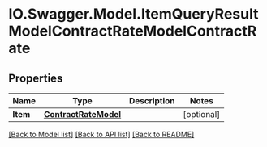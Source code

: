 # IO.Swagger.Model.ItemQueryResultModelContractRateModelContractRate
## Properties

Name | Type | Description | Notes
------------ | ------------- | ------------- | -------------
**Item** | [**ContractRateModel**](ContractRateModel.md) |  | [optional] 

[[Back to Model list]](../README.md#documentation-for-models) [[Back to API list]](../README.md#documentation-for-api-endpoints) [[Back to README]](../README.md)


